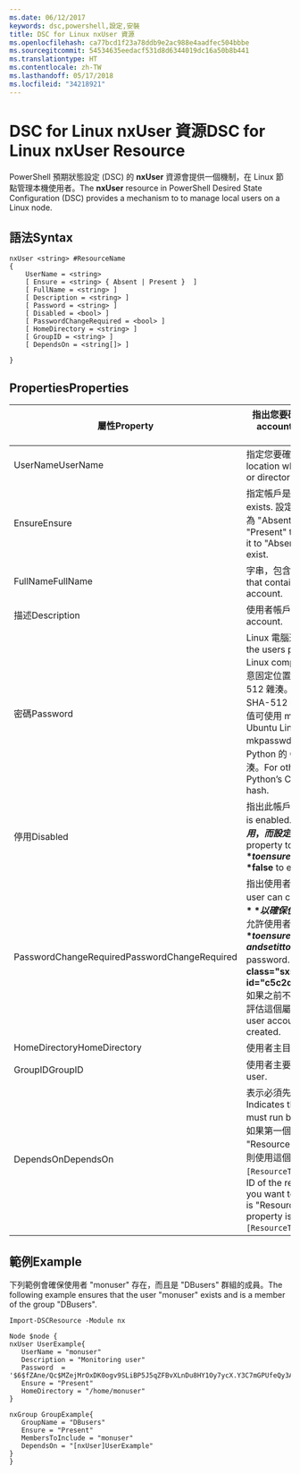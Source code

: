 ```yaml
---
ms.date: 06/12/2017
keywords: dsc,powershell,設定,安裝
title: DSC for Linux nxUser 資源
ms.openlocfilehash: ca77bcd1f23a78ddb9e2ac988e4aadfec504bbbe
ms.sourcegitcommit: 54534635eedacf531d8d6344019dc16a50b8b441
ms.translationtype: HT
ms.contentlocale: zh-TW
ms.lasthandoff: 05/17/2018
ms.locfileid: "34218921"
---
```

# <a name="dsc-for-linux-nxuser-resource"></a><span data-ttu-id="c5c2d-103">DSC for Linux nxUser 資源</span><span class="sxs-lookup"><span data-stu-id="c5c2d-103">DSC for Linux nxUser Resource</span></span>

<span data-ttu-id="c5c2d-104">PowerShell 預期狀態設定 (DSC) 的 **nxUser** 資源會提供一個機制，在 Linux 節點管理本機使用者。</span><span class="sxs-lookup"><span data-stu-id="c5c2d-104">The **nxUser** resource in PowerShell Desired State Configuration (DSC) provides a mechanism to to manage local users on a Linux node.</span></span>

## <a name="syntax"></a><span data-ttu-id="c5c2d-105">語法</span><span class="sxs-lookup"><span data-stu-id="c5c2d-105">Syntax</span></span>

```
nxUser <string> #ResourceName
{
    UserName = <string>
    [ Ensure = <string> { Absent | Present }  ]
    [ FullName = <string> ]
    [ Description = <string> ]
    [ Password = <string> ]
    [ Disabled = <bool> ]
    [ PasswordChangeRequired = <bool> ]
    [ HomeDirectory = <string> ]
    [ GroupID = <string> ]
    [ DependsOn = <string[]> ]

}
```

## <a name="properties"></a><span data-ttu-id="c5c2d-106">Properties</span><span class="sxs-lookup"><span data-stu-id="c5c2d-106">Properties</span></span>

|  <span data-ttu-id="c5c2d-107">屬性</span><span class="sxs-lookup"><span data-stu-id="c5c2d-107">Property</span></span> |  <span data-ttu-id="c5c2d-108">指出您要確保其特定狀態的帳戶名稱。</span><span class="sxs-lookup"><span data-stu-id="c5c2d-108">Indicates the account name for which you want to ensure a specific state.</span></span> |
|---|---|
| <span data-ttu-id="c5c2d-109">UserName</span><span class="sxs-lookup"><span data-stu-id="c5c2d-109">UserName</span></span>| <span data-ttu-id="c5c2d-110">指定您要確認檔案或目錄狀態的位置。</span><span class="sxs-lookup"><span data-stu-id="c5c2d-110">Specifies the location where you want to ensure the state for a file or directory.</span></span>|
| <span data-ttu-id="c5c2d-111">Ensure</span><span class="sxs-lookup"><span data-stu-id="c5c2d-111">Ensure</span></span>| <span data-ttu-id="c5c2d-112">指定帳戶是否存在。</span><span class="sxs-lookup"><span data-stu-id="c5c2d-112">Specifies whether the account exists.</span></span> <span data-ttu-id="c5c2d-113">設定此屬性為 "Present" 以確保帳戶存在，而設為 "Absent" 可確保帳戶不存在。</span><span class="sxs-lookup"><span data-stu-id="c5c2d-113">Set this property to "Present" to ensure that the account exists, and set it to "Absent" to ensure that the account does not exist.</span></span>|
| <span data-ttu-id="c5c2d-114">FullName</span><span class="sxs-lookup"><span data-stu-id="c5c2d-114">FullName</span></span>| <span data-ttu-id="c5c2d-115">字串，包含要用於使用者帳戶的完整名稱。</span><span class="sxs-lookup"><span data-stu-id="c5c2d-115">A string that contains the full name to use for the user account.</span></span>|
| <span data-ttu-id="c5c2d-116">描述</span><span class="sxs-lookup"><span data-stu-id="c5c2d-116">Description</span></span>| <span data-ttu-id="c5c2d-117">使用者帳戶的描述。</span><span class="sxs-lookup"><span data-stu-id="c5c2d-117">The description for the user account.</span></span>|
| <span data-ttu-id="c5c2d-118">密碼</span><span class="sxs-lookup"><span data-stu-id="c5c2d-118">Password</span></span>| <span data-ttu-id="c5c2d-119">Linux 電腦適當表單的使用者密碼雜湊。</span><span class="sxs-lookup"><span data-stu-id="c5c2d-119">The hash of the users password in the appropriate form for the Linux computer.</span></span> <span data-ttu-id="c5c2d-120">一般而言，這是「加鹽」過 (在密碼任意固定位置插入特定的字串) 的 SHA-256 或 SHA-512 雜湊。</span><span class="sxs-lookup"><span data-stu-id="c5c2d-120">Typically, this is a salted SHA-256, or SHA-512 hash.</span></span> <span data-ttu-id="c5c2d-121">在 Debian 和 Ubuntu Linux 上，這個值可使用 mkpasswd 命令產生。</span><span class="sxs-lookup"><span data-stu-id="c5c2d-121">On Debian and Ubuntu Linux, this value can be generated with the mkpasswd command.</span></span> <span data-ttu-id="c5c2d-122">針對其他 Linux 散發版本，Python 的 Crypt 程式庫的 crypt 方法可用來產生此雜湊。</span><span class="sxs-lookup"><span data-stu-id="c5c2d-122">For other Linux distros, the crypt method of Python’s Crypt library can be used to generate the hash.</span></span>|
| <span data-ttu-id="c5c2d-123">停用</span><span class="sxs-lookup"><span data-stu-id="c5c2d-123">Disabled</span></span>| <span data-ttu-id="c5c2d-124">指出此帳戶是否啟用。</span><span class="sxs-lookup"><span data-stu-id="c5c2d-124">Indicates whether the account is enabled.</span></span> <span data-ttu-id="c5c2d-125">將此屬性設定為 **$true** 以確保此帳戶已停用，而設定為 **$false** 可確定已啟用。</span><span class="sxs-lookup"><span data-stu-id="c5c2d-125">Set this property to **$true** to ensure that this account is disabled, and set it to **$false** to ensure that it is enabled.</span></span>|
| <span data-ttu-id="c5c2d-126">PasswordChangeRequired</span><span class="sxs-lookup"><span data-stu-id="c5c2d-126">PasswordChangeRequired</span></span>| <span data-ttu-id="c5c2d-127">指出使用者是否可以變更密碼。</span><span class="sxs-lookup"><span data-stu-id="c5c2d-127">Indicates whether the user can change the password.</span></span> <span data-ttu-id="c5c2d-128">將此屬性設定為 **$true** 以確保使用者無法變更密碼，而設定為 **$false** 可允許使用者變更密碼。</span><span class="sxs-lookup"><span data-stu-id="c5c2d-128">Set this property to **$true** to ensure that the user cannot change the password, and set it to **$false** to allow the user to change the password.</span></span> <span data-ttu-id="c5c2d-129">預設值為 **$false**。</span><span class="sxs-lookup"><span data-stu-id="c5c2d-129">The default value is **$false**.</span></span> <span data-ttu-id="c5c2d-130">如果之前不存在此使用者帳戶，而且正在建立中，才會評估這個屬性。</span><span class="sxs-lookup"><span data-stu-id="c5c2d-130">This property is only evaluated if the user account did not exist previously and is being created.</span></span>|
| <span data-ttu-id="c5c2d-131">HomeDirectory</span><span class="sxs-lookup"><span data-stu-id="c5c2d-131">HomeDirectory</span></span>| <span data-ttu-id="c5c2d-132">使用者主目錄。</span><span class="sxs-lookup"><span data-stu-id="c5c2d-132">The home directory for the user.</span></span>|
| <span data-ttu-id="c5c2d-133">GroupID</span><span class="sxs-lookup"><span data-stu-id="c5c2d-133">GroupID</span></span>| <span data-ttu-id="c5c2d-134">使用者主要群組識別碼。</span><span class="sxs-lookup"><span data-stu-id="c5c2d-134">The primary group ID for the user.</span></span>|
| <span data-ttu-id="c5c2d-135">DependsOn</span><span class="sxs-lookup"><span data-stu-id="c5c2d-135">DependsOn</span></span> | <span data-ttu-id="c5c2d-136">表示必須先執行另一個資源的設定，再設定這個資源。</span><span class="sxs-lookup"><span data-stu-id="c5c2d-136">Indicates that the configuration of another resource must run before this resource is configured.</span></span> <span data-ttu-id="c5c2d-137">例如，如果第一個想要執行的資源設定指令碼區塊的識別碼是 "ResourceName"，而它的類型是 "ResourceType"，則使用這個屬性的語法就是 `DependsOn = "[ResourceType]ResourceName"`。</span><span class="sxs-lookup"><span data-stu-id="c5c2d-137">For example, if the ID of the resource configuration script block that you want to run first is "ResourceName" and its type is "ResourceType", the syntax for using this property is `DependsOn = "[ResourceType]ResourceName"`.</span></span>|

## <a name="example"></a><span data-ttu-id="c5c2d-138">範例</span><span class="sxs-lookup"><span data-stu-id="c5c2d-138">Example</span></span>

<span data-ttu-id="c5c2d-139">下列範例會確保使用者 "monuser" 存在，而且是 "DBusers" 群組的成員。</span><span class="sxs-lookup"><span data-stu-id="c5c2d-139">The following example ensures that the user "monuser" exists and is a member of the group "DBusers".</span></span>

```
Import-DSCResource -Module nx

Node $node {
nxUser UserExample{
   UserName = "monuser"
   Description = "Monitoring user"
   Password  =    '$6$fZAne/Qc$MZejMrOxDK0ogv9SLiBP5J5qZFBvXLnDu8HY1Oy7ycX.Y3C7mGPUfeQy3A82ev3zIabhDQnj2ayeuGn02CqE/0'
   Ensure = "Present"
   HomeDirectory = "/home/monuser"
}

nxGroup GroupExample{
   GroupName = "DBusers"
   Ensure = "Present"
   MembersToInclude = "monuser"
   DependsOn = "[nxUser]UserExample"
}
}
```